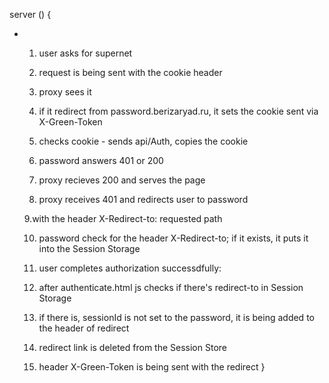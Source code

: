 server () {
  + 1. user asks for supernet
    
    2. request is being sent with the cookie header

    3. proxy sees it
    
    4. if it redirect from password.berizaryad.ru, it sets the cookie sent via X-Green-Token

    5. checks cookie - sends api/Auth, copies the cookie

    6. password answers 401 or 200

    7. proxy recieves 200 and serves the page

    8. proxy receives 401 and redirects user to password

    9.with the header X-Redirect-to: requested path

    10. password check for the header X-Redirect-to; if it exists, it puts it into the Session Storage

    11. user completes authorization successdfully:
    
    12. after authenticate.html js checks if there's redirect-to in Session Storage
    
    13. if there is, sessionId is not set to the password, it is being added to the header of redirect
    
    14. redirect link is deleted from the Session Store

    15. header X-Green-Token is being sent with the redirect
}
